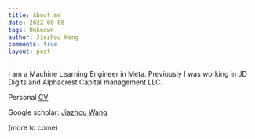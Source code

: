 ```yaml
---
title: About me
date: 2022-08-08
tags: Unknown
author: Jiazhou Wang
comments: true
layout: post
---
```


I am a Machine Learning Engineer in Meta. Previously I was working in JD Digits and Alphacrest Capital management LLC.

Personal [CV](https://guabao.github.io/archive/resume/Resume_jiazhou_wang_2022_08.pdf)

Google scholar: [Jiazhou Wang](https://scholar.google.com/citations?user=R98yPqkAAAAJ&hl=en&oi=ao)

(more to come)